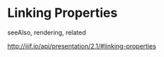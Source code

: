 # Linking Properties

seeAlso, rendering, related

http://iiif.io/api/presentation/2.1/#linking-properties
